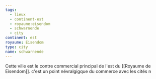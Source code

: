 ```yaml
---
tags:
  - lieux
  - continent-est
  - royaume:eisendom
  - schwarnende
  - city
continent: est
royaume: Eisendom
type: city
name: schwarnende
---
```



Cette ville est le contre commercial principal de l'est du [[Royaume de Eisendom]]. c'est un point névralgigque du commerce avec les cités n